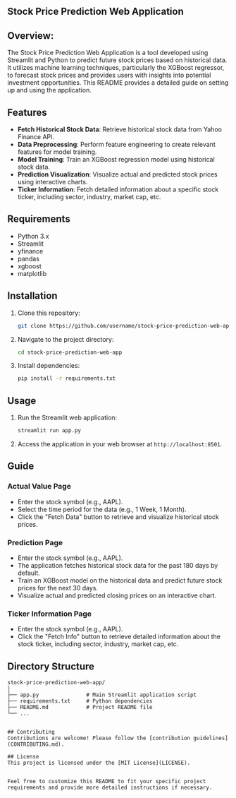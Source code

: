 


## Stock Price Prediction Web Application

## Overview:
The Stock Price Prediction Web Application is a tool developed using Streamlit and Python to predict future stock prices based on historical data. It utilizes machine learning techniques, particularly the XGBoost regressor, to forecast stock prices and provides users with insights into potential investment opportunities. This README provides a detailed guide on setting up and using the application.

## Features
- **Fetch Historical Stock Data**: Retrieve historical stock data from Yahoo Finance API.
- **Data Preprocessing**: Perform feature engineering to create relevant features for model training.
- **Model Training**: Train an XGBoost regression model using historical stock data.
- **Prediction Visualization**: Visualize actual and predicted stock prices using interactive charts.
- **Ticker Information**: Fetch detailed information about a specific stock ticker, including sector, industry, market cap, etc.

## Requirements
- Python 3.x
- Streamlit
- yfinance
- pandas
- xgboost
- matplotlib

## Installation
1. Clone this repository:
   ```bash
   git clone https://github.com/username/stock-price-prediction-web-app.git
   ```
2. Navigate to the project directory:
   ```bash
   cd stock-price-prediction-web-app
   ```
3. Install dependencies:
   ```bash
   pip install -r requirements.txt
   ```

## Usage
1. Run the Streamlit web application:
   ```bash
   streamlit run app.py
   ```
2. Access the application in your web browser at `http://localhost:8501`.

## Guide
### Actual Value Page
- Enter the stock symbol (e.g., AAPL).
- Select the time period for the data (e.g., 1 Week, 1 Month).
- Click the "Fetch Data" button to retrieve and visualize historical stock prices.

### Prediction Page
- Enter the stock symbol (e.g., AAPL).
- The application fetches historical stock data for the past 180 days by default.
- Train an XGBoost model on the historical data and predict future stock prices for the next 30 days.
- Visualize actual and predicted closing prices on an interactive chart.

### Ticker Information Page
- Enter the stock symbol (e.g., AAPL).
- Click the "Fetch Info" button to retrieve detailed information about the stock ticker, including sector, industry, market cap, etc.

## Directory Structure
```
stock-price-prediction-web-app/
│
├── app.py               # Main Streamlit application script
├── requirements.txt     # Python dependencies
├── README.md            # Project README file
└── ...


## Contributing
Contributions are welcome! Please follow the [contribution guidelines](CONTRIBUTING.md).

## License
This project is licensed under the [MIT License](LICENSE).


Feel free to customize this README to fit your specific project requirements and provide more detailed instructions if necessary.
